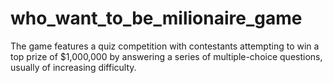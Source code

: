 # who_want_to_be_milionaire_game
The game features a quiz competition with contestants attempting to win a top prize of $1,000,000 by answering a series of multiple-choice questions, usually of increasing difficulty.
